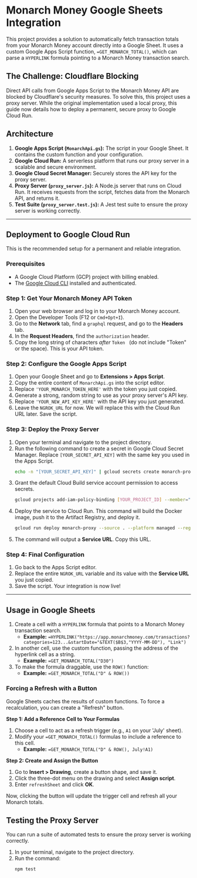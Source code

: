 # Monarch Money Google Sheets Integration

This project provides a solution to automatically fetch transaction totals from your Monarch Money account directly into a Google Sheet. It uses a custom Google Apps Script function, `=GET_MONARCH_TOTAL()`, which can parse a `HYPERLINK` formula pointing to a Monarch Money transaction search.

## The Challenge: Cloudflare Blocking

Direct API calls from Google Apps Script to the Monarch Money API are blocked by Cloudflare's security measures. To solve this, this project uses a proxy server. While the original implementation used a local proxy, this guide now details how to deploy a permanent, secure proxy to Google Cloud Run.

## Architecture

1.  **Google Apps Script (`MonarchApi.gs`):** The script in your Google Sheet. It contains the custom function and your configuration.
2.  **Google Cloud Run:** A serverless platform that runs our proxy server in a scalable and secure environment.
3.  **Google Cloud Secret Manager:** Securely stores the API key for the proxy server.
4.  **Proxy Server (`proxy_server.js`):** A Node.js server that runs on Cloud Run. It receives requests from the script, fetches data from the Monarch API, and returns it.
5.  **Test Suite (`proxy_server.test.js`):** A Jest test suite to ensure the proxy server is working correctly.

---

## Deployment to Google Cloud Run

This is the recommended setup for a permanent and reliable integration.

### Prerequisites

*   A Google Cloud Platform (GCP) project with billing enabled.
*   The [Google Cloud CLI](https://cloud.google.com/sdk/docs/install) installed and authenticated.

### Step 1: Get Your Monarch Money API Token

1.  Open your web browser and log in to your Monarch Money account.
2.  Open the Developer Tools (F12 or `Cmd+Opt+I`).
3.  Go to the **Network** tab, find a `graphql` request, and go to the **Headers** tab.
4.  In the **Request Headers**, find the `authorization` header.
5.  Copy the long string of characters *after* `Token ` (do not include "Token" or the space). This is your API token.

### Step 2: Configure the Google Apps Script

1.  Open your Google Sheet and go to **Extensions > Apps Script**.
2.  Copy the entire content of `MonarchApi.gs` into the script editor.
3.  Replace `'YOUR_MONARCH_TOKEN_HERE'` with the token you just copied.
4.  Generate a strong, random string to use as your proxy server's API key.
5.  Replace `'YOUR_NEW_API_KEY_HERE'` with the API key you just generated.
6.  Leave the `NGROK_URL` for now. We will replace this with the Cloud Run URL later. Save the script.

### Step 3: Deploy the Proxy Server

1.  Open your terminal and navigate to the project directory.
2.  Run the following command to create a secret in Google Cloud Secret Manager. Replace `[YOUR_SECRET_API_KEY]` with the same key you used in the Apps Script.
    ```bash
    echo -n "[YOUR_SECRET_API_KEY]" | gcloud secrets create monarch-proxy-api-key --data-file=-
    ```
3.  Grant the default Cloud Build service account permission to access secrets.
    ```bash
    gcloud projects add-iam-policy-binding [YOUR_PROJECT_ID] --member="serviceAccount:[PROJECT_NUMBER]-compute@developer.gserviceaccount.com" --role="roles/secretmanager.secretAccessor"
    ```
4.  Deploy the service to Cloud Run. This command will build the Docker image, push it to the Artifact Registry, and deploy it.
    ```bash
    gcloud run deploy monarch-proxy --source . --platform managed --region us-west1 --allow-unauthenticated --update-secrets=PROXY_API_KEY=monarch-proxy-api-key:latest
    ```
5.  The command will output a **Service URL**. Copy this URL.

### Step 4: Final Configuration

1.  Go back to the Apps Script editor.
2.  Replace the entire `NGROK_URL` variable and its value with the **Service URL** you just copied.
3.  Save the script. Your integration is now live!

---

## Usage in Google Sheets

1.  Create a cell with a `HYPERLINK` formula that points to a Monarch Money transaction search.
    *   **Example:** `=HYPERLINK("https://app.monarchmoney.com/transactions?categories=123...&startDate="&TEXT($B$3,"YYYY-MM-DD"), "Link")`
2.  In another cell, use the custom function, passing the address of the hyperlink cell as a string.
    *   **Example:** `=GET_MONARCH_TOTAL("D30")`
3.  To make the formula draggable, use the `ROW()` function:
    *   **Example:** `=GET_MONARCH_TOTAL("D" & ROW())`

### Forcing a Refresh with a Button

Google Sheets caches the results of custom functions. To force a recalculation, you can create a "Refresh" button.

**Step 1: Add a Reference Cell to Your Formulas**

1.  Choose a cell to act as a refresh trigger (e.g., `A1` on your 'July' sheet).
2.  Modify your `=GET_MONARCH_TOTAL()` formulas to include a reference to this cell.
    *   **Example:** `=GET_MONARCH_TOTAL("D" & ROW(), July!A1)`

**Step 2: Create and Assign the Button**

1.  Go to **Insert > Drawing**, create a button shape, and save it.
2.  Click the three-dot menu on the drawing and select **Assign script**.
3.  Enter `refreshSheet` and click **OK**.

Now, clicking the button will update the trigger cell and refresh all your Monarch totals.

## Testing the Proxy Server

You can run a suite of automated tests to ensure the proxy server is working correctly.

1.  In your terminal, navigate to the project directory.
2.  Run the command:
    ```bash
    npm test